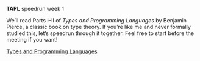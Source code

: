 **TAPL** speedrun week 1

We’ll read Parts I–II of _Types and Programming Languages_ by Benjamin Pierce, a classic book on type theory. If you’re like me and never formally studied this, let’s speedrun through it together. Feel free to start before the meeting if you want!

[Types and Programming Languages](https://www.cs.sjtu.edu.cn/~kzhu/cs383/Pierce_Types_Programming_Languages.pdf)